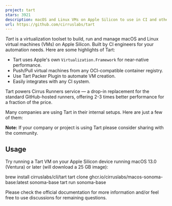 ```yaml
---
project: tart
stars: 3921
description: macOS and Linux VMs on Apple Silicon to use in CI and other automations
url: https://github.com/cirruslabs/tart
---
```


_Tart_ is a virtualization toolset to build, run and manage macOS and Linux virtual machines (VMs) on Apple Silicon. Built by CI engineers for your automation needs. Here are some highlights of Tart:

-   Tart uses Apple's own `Virtualization.Framework` for near-native performance.
-   Push/Pull virtual machines from any OCI-compatible container registry.
-   Use Tart Packer Plugin to automate VM creation.
-   Easily integrates with any CI system.

Tart powers Cirrus Runners service — a drop-in replacement for the standard GitHub-hosted runners, offering 2-3 times better performance for a fraction of the price.

Many companies are using Tart in their internal setups. Here are just a few of them:

**Note:** If your company or project is using Tart please consider sharing with the community.

Usage
-----

Try running a Tart VM on your Apple Silicon device running macOS 13.0 (Ventura) or later (will download a 25 GB image):

brew install cirruslabs/cli/tart
tart clone ghcr.io/cirruslabs/macos-sonoma-base:latest sonoma-base
tart run sonoma-base

Please check the official documentation for more information and/or feel free to use discussions for remaining questions.
